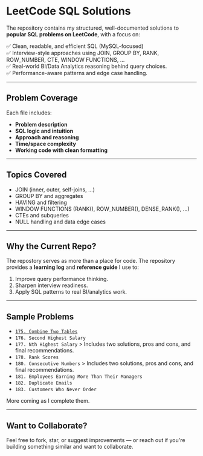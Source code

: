 # LeetCode SQL Solutions

The repository contains my structured, well-documented solutions to **popular SQL problems on LeetCode**, with a focus on:

✅ Clean, readable, and efficient SQL (MySQL-focused)  
✅ Interview-style approaches using JOIN, GROUP BY, RANK, ROW_NUMBER, CTE, WINDOW FUNCTIONS, ...  
✅ Real-world BI/Data Analytics reasoning behind query choices.  
✅ Performance-aware patterns and edge case handling.  

---

## Problem Coverage

Each file includes:
- **Problem description**
- **SQL logic and intuition**
- **Approach and reasoning**
- **Time/space complexity**
- **Working code with clean formatting**

---

## Topics Covered

- JOIN (inner, outer, self-joins, ...)
- GROUP BY and aggregates
- HAVING and filtering
- WINDOW FUNCTIONS (RANK(), ROW_NUMBER(), DENSE_RANK(), ...)
- CTEs and subqueries
- NULL handling and data edge cases

---

## Why the Current Repo?

The repostory serves as more than a place for code.  The repository provides a **learning log** and **reference guide** I use to:
1. Improve query performance thinking.
2. Sharpen interview readiness.
3. Apply SQL patterns to real BI/analytics work.

---

## Sample Problems

- [`175. Combine Two Tables`]([https://github.com/yourusername/your-repo/blob/main/sql/175-combine-two-tables.sql](https://github.com/davidcn2/leetcode-sql-solutions/blob/main/Problem%3A%20175%3A%20Combine%20Two%20Tables))
- `176. Second Highest Salary`
- `177. Nth Highest Salary` > Includes two solutions, pros and cons, and final recommendations.
- `178. Rank Scores`
- `180. Consecutive Numbers` > Includes two solutions, pros and cons, and final recommendations.
- `181. Employees Earning More Than Their Managers`
- `182. Duplicate Emails`
- `183. Customers Who Never Order`

More coming as I complete them.

---

## Want to Collaborate?

Feel free to fork, star, or suggest improvements — or reach out if you're building something similar and want to collaborate.
